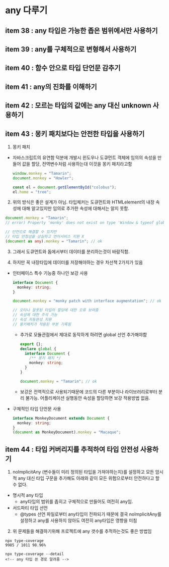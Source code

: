 # any 다루기

## item 38 : any 타입은 가능한 좁은 범위에서만 사용하기

## item 39 : any를 구체적으로 변형해서 사용하기

## item 40 : 함수 안으로 타입 단언문 감추기

## item 41 : any의 진화를 이해하기

## item 42 : 모르는 타입의 값에는 any 대신 unknown 사용하기

## item 43 : 몽키 패치보다는 안전한 타입을 사용하기

1. 몽키 패치

- 자바스크립트의 유연함 덕분에 개발시 윈도우나 도큐먼트 객체에 임의의 속성을 만들어 값을 할당, 전역변수처럼 사용하는대 이것을 몽키 패치라고함

  ```ts
  window.monkey = "Tamarin";
  document.monkey = "Howler";

  const el = document.getElementById("colobus");
  el.home = "tree";
  ```

2. 위의 방식은 좋은 설계가 아님. 타입체커는 도큐먼트와 HTMLelement의 내장 속성에 대해 알고있지만 임의로 추가한 속성에 대해서는 알지 못함.

```ts
document.monkey = "Tamarin";
// error) Property 'monky' does not exist on type 'Window & typeof globalThis'.(2339)

// 단언으로 해결할 수 있지만
// 타입 안정성을 상실하고 언어서비스 지원 X
(document as any).monkey = "Tamarin"; // ok
```

3. 그래서 도큐먼트와 돔에서부터 데이터를 분리하는것이 바람직함.

4. 하지만 꼭 내장타입에 데이터를 저장해야하는 경우 차선책 2가지가 있음

- 인터페이스 특수 기능중 하나인 보강 사용

  ```ts
  interface Document {
    monkey: string;
  }

  document.monkey = "monky patch with interface augmentation"; // ok

  // 오타나 잘못된 타입의 할당에 대한 오류 보여줌
  // 속성에 대한 주석 가능
  // 속성 자동완성 지원
  // 몽키패치가 적용된 부분 기록됨
  ```

  - 추가로 모듈관점에서 제대로 동작하게 하려면 global 선언 추가해야함

    ```ts
    export {};
    declare global {
      interface Document {
        /** 몽키 패치 */
        monkey: string;
      }
    }

    document.monkey = "Tamarin"; // ok
    ```

  - 보강은 전역적으로 사용되기때문에 코드의 다른 부분이나 라이브러리로부터 분리 불가능. 어플리케이션 실행동안 속성을 할당하면 보강 적용방법 없음.

- 구체적인 타입 단언문 사용
  ```ts
  interface MonkeyDocument extends Document {
    monkey: string;
  }
  (document as MonkeyDocument).monkey = "Macaque";
  ```

## item 44 : 타입 커버리지를 추적하여 타입 안전성 사용하기

1. noImplicitAny (변수들이 미리 정의된 타입을 가져야하는지)를 설정하고 모든 암시적 any 대신 타입 구문을 추가해도 아래와 같이 모든 위험으로부터 안전하다고 할 수 없다.

- 명시적 any 타입
  - any타입의 범위를 좁히고 구체적으로 만들어도 여전히 any임.
- 서드파티 타입 선언
  - @types 선언 파일로부터 any타입이 전파되기 때문에 결국 noImplicitAny를 설정하고 any를 사용하지 않아도 여전히 any타입은 영향을 미침

2. 위 문제들을 해결하기위해 프로젝트에 any 갯수를 추적하는것도 좋은 방법임

```
npx type-coverage
9985 / 1011 98.96%

npx type-coverage --detail
<!-- any 타입 쓴 경로 알려줌 -->
```
